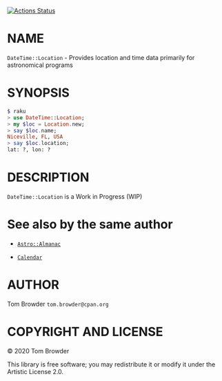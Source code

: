 [![Actions Status](https://github.com/tbrowder/DateTime-Location/workflows/test/badge.svg)](https://github.com/tbrowder/DateTime-Location/actions)

NAME
====

`DateTime::Location` - Provides location and time data primarily for astronomical programs

SYNOPSIS
========

```raku
$ raku
> use DateTime::Location;
> my $loc = Location.new;
> say $loc.name;
Niceville, FL, USA
> say $loc.location;
lat: ?, lon: ?
```

DESCRIPTION
===========

`DateTime::Location` is a Work in Progress (WIP)

See also by the same author
===========================

  * [`Astro::Almanac`](https://github.com/tbrowder/Astro-Almanac)

  * [`Calendar`](https://github.com/tbrowder/Calendar)

AUTHOR
======

Tom Browder `tom.browder@cpan.org`

COPYRIGHT AND LICENSE
=====================

© 2020 Tom Browder

This library is free software; you may redistribute it or modify it under the Artistic License 2.0.

